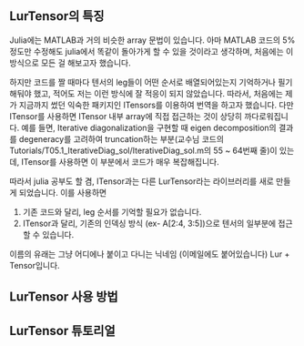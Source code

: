 LurTensor의 특징
----------------

Julia에는 MATLAB과 거의 비슷한 array 문법이 있습니다. 아마 MATLAB 코드의 5% 정도만 수정해도 julia에서 똑같이 돌아가게 할 수 있을 것이라고 생각하며, 처음에는 이 방식으로 모든 걸 해보고자 했습니다.

하지만 코드를 짤 때마다 텐서의 leg들이 어떤 순서로 배열되어있는지 기억하거나 필기해둬야 했고, 적어도 저는 이런 방식에 잘 적응이 되지 않았습니다. 따라서, 처음에는 제가 지금까지 썼던 익숙한 패키지인 ITensors를 이용하여 번역을 하고자 했습니다. 다만 ITensor를 사용하면 ITensor 내부 array에 직접 접근하는 것이 상당히 까다로워집니다. 예를 들면, Iterative diagonalization을 구현할 때 eigen decomposition의 결과를 degeneracy를 고려하여 truncation하는 부분(교수님 코드의 Tutorials/T05.1_IterativeDiag_sol/IterativeDiag_sol.m의 55 ~ 64번째 줄)이 있는데, ITensor를 사용하면 이 부분에서 코드가 매우 복잡해집니다. 


따라서 julia 공부도 할 겸, ITensor과는 다른 LurTensor라는 라이브러리를 새로 만들게 되었습니다. 이를 사용하면
1. 기존 코드와 달리, leg 순서를 기억할 필요가 없습니다.
2. ITensor과 달리, 기존의 인덱싱 방식 (ex- A[2:4, 3:5])으로 텐서의 일부분에 접근할 수 있습니다.

이름의 유래는 그냥 어디에나 붙이고 다니는 닉네임 (이메일에도 붙어있습니다) Lur + Tensor입니다.

LurTensor 사용 방법
------------------


LurTensor 튜토리얼
------------------
